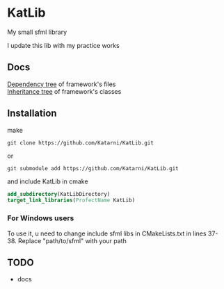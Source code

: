 # KatLib

My small sfml library

I update this lib with my practice works

## Docs
[Dependency tree](docs/md/dependency-tree.md) of framework's files  
[Inheritance tree](docs/md/inheritance-tree.md) of framework's classes


## Installation

make 
```
git clone https://github.com/Katarni/KatLib.git
```
or
```
git submodule add https://github.com/Katarni/KatLib.git 
```

and include KatLib in cmake

```cmake
add_subdirectory(KatLibDirectory)
target_link_libraries(ProfectName KatLib)
```

### For Windows users
To use it, u need to change include sfml libs in CMakeLists.txt in lines 37-38.
Replace "path/to/sfml" with your path

## TODO
+ docs
